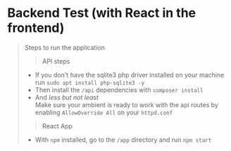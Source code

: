 # Backend Test (with React in the frontend)
> Steps to run the application
> > API steps
> - If you don't have the sqlite3 php driver installed on your machine run `sudo apt install php-sqlite3 -y`
> - Then install the `/api` dependencies with ``composer install``
> - And *less but not least*
>  <br>Make sure your ambient is ready to work with the api routes by enabling `AllowOverride All` on your `httpd.conf`
> > React App
> - With `npm` installed, go to the `/app` directory and run `npm start`